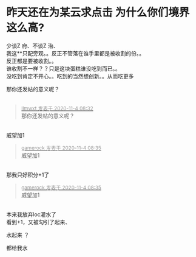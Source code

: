 # 昨天还在为某云求点击 为什么你们境界这么高?


少谈Z 府、不谈Z 治、<br />
我这**只配旁观。。反正不管落在谁手里都是被收割的份。。<br />
反正都是要被收割。。<br />
谁收割不一样？？只是这块蛋糕谁没吃到而已。。<br />
没吃到肯定不开心。。吃到的当然想创新。。从而吃更多

那你还发帖的意义呢？<br />
<br />
<img src="static/image/smiley/default/lol.gif" smilieid="12" border="0" alt="" /><img src="static/image/smiley/default/lol.gif" smilieid="12" border="0" alt="" /><img src="static/image/smiley/default/lol.gif" smilieid="12" border="0" alt="" />

<div class="quote"><blockquote><font size="2"><a href="https://www.hostloc.com/forum.php?mod=redirect&amp;goto=findpost&amp;pid=9399416&amp;ptid=762131" target="_blank"><font color="#999999">llmwxt 发表于 2020-11-4 08:32</font></a></font><br />
那你还发帖的意义呢？</blockquote></div><br />
威望加1

<div class="quote"><blockquote><font size="2"><a href="https://www.hostloc.com/forum.php?mod=redirect&amp;goto=findpost&amp;pid=9399422&amp;ptid=762131" target="_blank"><font color="#999999">gamerock 发表于 2020-11-4 08:35</font></a></font><br />
威望加1</blockquote></div><br />
那我只好积分+1了<img id="aimg_N4J5G" onclick="zoom(this, this.src, 0, 0, 0)" class="zoom" src="https://cdn.jsdelivr.net/gh/hishis/forum-master/public/images/patch.gif" onmouseover="img_onmouseoverfunc(this)" onload="thumbImg(this)" border="0" alt="" />

<div class="quote"><blockquote><font size="2"><a href="https://www.hostloc.com/forum.php?mod=redirect&amp;goto=findpost&amp;pid=9399422&amp;ptid=762131" target="_blank"><font color="#999999">gamerock 发表于 2020-11-4 08:35</font></a></font><br />
威望加1</blockquote></div><br />
本来我放弃loc灌水了<br />
看到+1，又被勾引了起来、<br />


水起来 ？

都给我水
